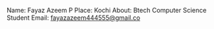 Name: Fayaz Azeem P
Place: Kochi
About: Btech Computer Science Student
Email: fayazazeem444555@gmail.co
